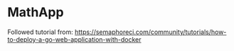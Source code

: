 # MathApp

Followed tutorial from:
https://semaphoreci.com/community/tutorials/how-to-deploy-a-go-web-application-with-docker
